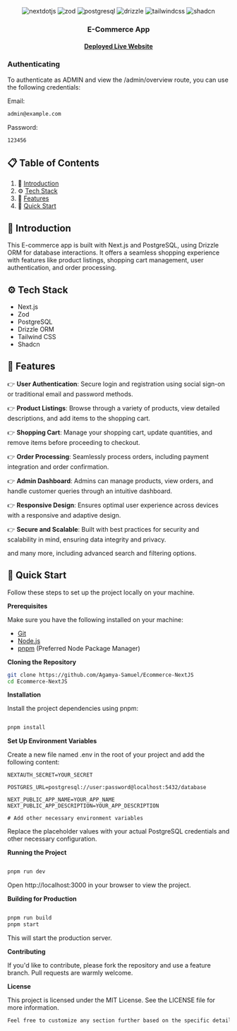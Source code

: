 <div align="center">

  <div>
    <img src="https://img.shields.io/badge/-Next_JS-black?style=for-the-badge&logoColor=white&logo=nextdotjs&color=000000" alt="nextdotjs" />
    <img src="https://img.shields.io/badge/-Zod-black?style=for-the-badge&logoColor=white&logo=Zod&color=3068b7" alt="zod" />
    <img src="https://img.shields.io/badge/-PostgreSQL-black?style=for-the-badge&logoColor=white&logo=postgresql&color=336791" alt="postgresql" />
    <img src="https://img.shields.io/badge/-Drizzle_ORM-black?style=for-the-badge&logoColor=white&logo=drizzle&color=FF6B6B" alt="drizzle" />
    <img src="https://img.shields.io/badge/-Tailwind_CSS-black?style=for-the-badge&logoColor=white&logo=tailwindcss&color=06B6D4" alt="tailwindcss" />
    <img src="https://img.shields.io/badge/-Shadcn-black?style=for-the-badge&logoColor=white&logo=shadcn&color=2F855A" alt="shadcn" />
  </div>

  <h3 align="center">E-Commerce App</h3>

  <h4><a href="https://amazonia-ecommerce.vercel.app/" target="_blank">Deployed Live Website</a></h4>
</div>

### Authenticating

To authenticate as ADMIN and view the /admin/overview route, you can use the following credentials:

Email:

```bash
admin@example.com
```

Password:

```bash
123456
```
## 📋 <a name="table">Table of Contents</a>

1. 🛒 [Introduction](#introduction)
2. ⚙️ [Tech Stack](#tech-stack)
3. 🔋 [Features](#features)
4. 🚀 [Quick Start](#quick-start)

## <a name="introduction">🛒 Introduction</a>

This E-commerce app is built with Next.js and PostgreSQL, using Drizzle ORM for database interactions. It offers a seamless shopping experience with features like product listings, shopping cart management, user authentication, and order processing.

## <a name="tech-stack">⚙️ Tech Stack</a>

-   Next.js
-   Zod
-   PostgreSQL
-   Drizzle ORM
-   Tailwind CSS
-   Shadcn

## <a name="features">🔋 Features</a>

👉 **User Authentication**: Secure login and registration using social sign-on or traditional email and password methods.

👉 **Product Listings**: Browse through a variety of products, view detailed descriptions, and add items to the shopping cart.

👉 **Shopping Cart**: Manage your shopping cart, update quantities, and remove items before proceeding to checkout.

👉 **Order Processing**: Seamlessly process orders, including payment integration and order confirmation.

👉 **Admin Dashboard**: Admins can manage products, view orders, and handle customer queries through an intuitive dashboard.

👉 **Responsive Design**: Ensures optimal user experience across devices with a responsive and adaptive design.

👉 **Secure and Scalable**: Built with best practices for security and scalability in mind, ensuring data integrity and privacy.

and many more, including advanced search and filtering options.

## <a name="quick-start">🚀 Quick Start</a>

Follow these steps to set up the project locally on your machine.

**Prerequisites**

Make sure you have the following installed on your machine:

-   [Git](https://git-scm.com/)
-   [Node.js](https://nodejs.org/en)
-   [pnpm](https://pnpm.io/) (Preferred Node Package Manager)

**Cloning the Repository**

```bash
git clone https://github.com/Agamya-Samuel/Ecommerce-NextJS
cd Ecommerce-NextJS
```

**Installation**

Install the project dependencies using pnpm:

```bash

pnpm install
```

**Set Up Environment Variables**

Create a new file named .env in the root of your project and add the following content:

```envs
NEXTAUTH_SECRET=YOUR_SECRET

POSTGRES_URL=postgresql://user:password@localhost:5432/database

NEXT_PUBLIC_APP_NAME=YOUR_APP_NAME
NEXT_PUBLIC_APP_DESCRIPTION=YOUR_APP_DESCRIPTION

# Add other necessary environment variables
```

Replace the placeholder values with your actual PostgreSQL credentials and other necessary configuration.

**Running the Project**

```bash

pnpm run dev
```

Open http://localhost:3000 in your browser to view the project.

**Building for Production**

```bash

pnpm run build
pnpm start
```

This will start the production server.


**Contributing**

If you'd like to contribute, please fork the repository and use a feature branch. Pull requests are warmly welcome.

**License**

This project is licensed under the MIT License. See the LICENSE file for more information.

```css
Feel free to customize any section further based on the specific details of your project.
```
